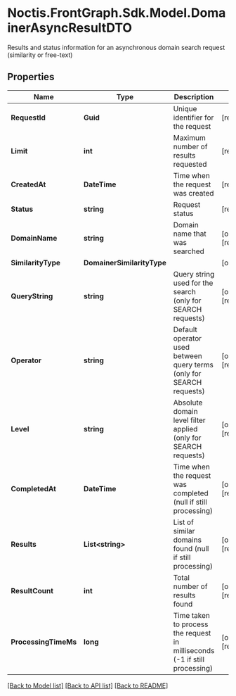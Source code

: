 # Noctis.FrontGraph.Sdk.Model.DomainerAsyncResultDTO
Results and status information for an asynchronous domain search request (similarity or free-text)

## Properties

Name | Type | Description | Notes
------------ | ------------- | ------------- | -------------
**RequestId** | **Guid** | Unique identifier for the request | [readonly] 
**Limit** | **int** | Maximum number of results requested | [readonly] 
**CreatedAt** | **DateTime** | Time when the request was created | [readonly] 
**Status** | **string** | Request status | [readonly] 
**DomainName** | **string** | Domain name that was searched | [optional] [readonly] 
**SimilarityType** | **DomainerSimilarityType** |  | [optional] 
**QueryString** | **string** | Query string used for the search (only for SEARCH requests) | [optional] [readonly] 
**Operator** | **string** | Default operator used between query terms (only for SEARCH requests) | [optional] [readonly] 
**Level** | **string** | Absolute domain level filter applied (only for SEARCH requests) | [optional] [readonly] 
**CompletedAt** | **DateTime** | Time when the request was completed (null if still processing) | [optional] [readonly] 
**Results** | **List&lt;string&gt;** | List of similar domains found (null if still processing) | [optional] [readonly] 
**ResultCount** | **int** | Total number of results found | [optional] [readonly] 
**ProcessingTimeMs** | **long** | Time taken to process the request in milliseconds (-1 if still processing) | [optional] [readonly] 

[[Back to Model list]](../../README.md#documentation-for-models) [[Back to API list]](../../README.md#documentation-for-api-endpoints) [[Back to README]](../../README.md)

